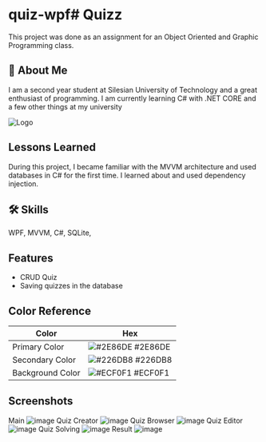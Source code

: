 # quiz-wpf# Quizz

This project was done as an assignment for an Object Oriented and Graphic Programming class. 


## 👋 About Me
I am a second year student at Silesian University of Technology and a great enthusiast of programming.
I am currently learning C# with .NET CORE and a few other things at my university


![Logo](https://user-images.githubusercontent.com/38819844/235274258-da73e6af-1c61-49d8-ac88-e7475234d930.png)

## Lessons Learned

During this project, I became familiar with the MVVM architecture and used databases in C# for the first time.
I learned about and used dependency injection.


## 🛠 Skills
WPF, MVVM, C#, SQLite, 


## Features

- CRUD Quiz
- Saving quizzes in the database


## Color Reference

| Color             | Hex                                                                |
| ----------------- | ------------------------------------------------------------------ |
| Primary Color | ![#2E86DE](https://via.placeholder.com/10/2E86DE?text=+) #2E86DE |
| Secondary  Color | ![#226DB8](https://via.placeholder.com/10/226DB8?text=+) #226DB8 |
| Background Color | ![#ECF0F1](https://via.placeholder.com/10/ECF0F1?text=+) #ECF0F1 |



## Screenshots

Main
![image](https://user-images.githubusercontent.com/38819844/235274368-23e33592-3b41-4077-9619-3a8258362738.png)
Quiz Creator
![image](https://user-images.githubusercontent.com/38819844/235274469-18f2bd04-9bea-45f8-8ccc-bb5afd1f7b26.png)
Quiz Browser
![image](https://user-images.githubusercontent.com/38819844/235275555-436d450d-337a-4a43-8979-d185064e6924.png)
Quiz Editor
![image](https://user-images.githubusercontent.com/38819844/235275238-f178e844-f61b-4a17-b8d8-20a68effd625.png)
Quiz Solving
![image](https://user-images.githubusercontent.com/38819844/235275294-d61dd9fb-45d6-4179-a81b-b60a06977b99.png)
Result
![image](https://user-images.githubusercontent.com/38819844/235275338-28400d38-f430-4657-9a91-929fb3245be5.png)


